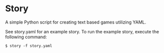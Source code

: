 # Story

A simple Python script for creating text based games utilizing YAML.

See story.yaml for an example story. To run the example story, execute the following command:

```
$ story -f story.yaml
```
